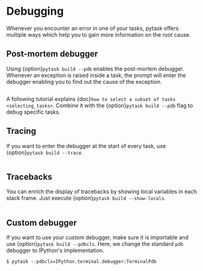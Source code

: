 # Debugging

Whenever you encounter an error in one of your tasks, pytask offers multiple ways which
help you to gain more information on the root cause.

## Post-mortem debugger

Using {option}`pytask build --pdb` enables the post-mortem debugger. Whenever an
exception is raised inside a task, the prompt will enter the debugger enabling you to
find out the cause of the exception.

```{image} /_static/images/pdb.svg
```

A following tutorial explains {doc}`how to select a subset of tasks <selecting_tasks>`.
Combine it with the {option}`pytask build --pdb` flag to debug specific tasks.

## Tracing

If you want to enter the debugger at the start of every task, use
{option}`pytask build --trace`.

```{image} /_static/images/trace.svg
```

## Tracebacks

You can enrich the display of tracebacks by showing local variables in each stack frame.
Just execute {option}`pytask build --show-locals`.

```{image} /_static/images/show-locals.svg
```

## Custom debugger

If you want to use your custom debugger, make sure it is importable and use
{option}`pytask build --pdbcls`. Here, we change the standard `pdb` debugger to
IPython's implementation.

```console
$ pytask --pdbcls=IPython.terminal.debugger:TerminalPdb
```
